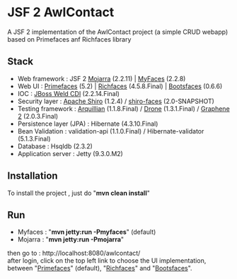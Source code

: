 JSF 2 AwlContact
===========================

A JSF 2 implementation of the AwlContact project (a simple CRUD webapp) based on Primefaces anf Richfaces library 

Stack
-----

- Web framework           : JSF 2 [Mojarra](https://javaserverfaces.java.net/) (2.2.11) | [MyFaces](https://myfaces.apache.org/) (2.2.8)
- Web UI                  : [Primefaces](http://www.primefaces.org) (5.2) | [Richfaces](http://richfaces.jboss.org) (4.5.8.Final) | [Bootsfaces](http://bootsfaces.net/) (0.6.6)
- IOC                     : [JBoss Weld CDI](http://weld.cdi-spec.org/) (2.2.14.Final)
- Security layer          : [Apache Shiro](http://shiro.apache.org/) (1.2.4) / [shiro-faces](http://deluan.github.io/shiro-faces/) (2.0-SNAPSHOT)
- Testing framework       : [Arquillian](http://arquillian.org/) (1.1.8.Final) / [Drone](https://docs.jboss.org/author/display/ARQ/Drone) (1.3.1.Final) / [Graphene 2](https://docs.jboss.org/author/display/ARQGRA2/Home) (2.0.3.Final)
- Persistence layer (JPA) : Hibernate (4.3.10.Final)
- Bean Validation         : validation-api (1.1.0.Final) / Hibernate-validator (5.1.3.Final)
- Database                : Hsqldb (2.3.2) 
- Application server      : Jetty (9.3.0.M2)


Installation
------------

To install the project , just do "__mvn clean install__"

Run
---

- Myfaces : "__mvn jetty:run -Pmyfaces__" (default)
- Mojarra : "__mvn jetty:run -Pmojarra__"

then go to  : http://localhost:8080/awlcontact/  
after login, click on the top left link to choose the UI implementation, between "[Primefaces](http://www.primefaces.org)" (default), "[Richfaces](http://richfaces.jboss.org)" and "[Bootsfaces](http://bootsfaces.net/)". 
